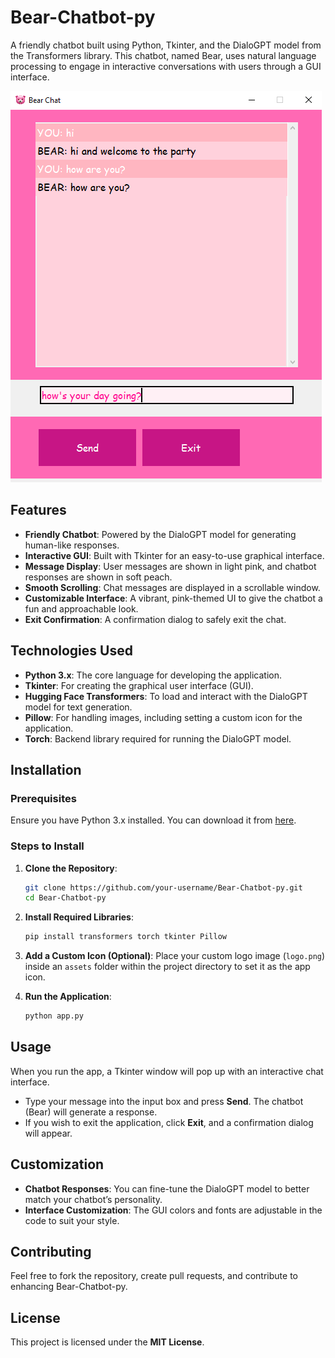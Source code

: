 # Bear-Chatbot-py

A friendly chatbot built using Python, Tkinter, and the DialoGPT model from the Transformers library. This chatbot, named Bear, uses natural language processing to engage in interactive conversations with users through a GUI interface.

![Bear-Chatbot-py Screenshot](assets/chatbot.png)

## Features

- **Friendly Chatbot**: Powered by the DialoGPT model for generating human-like responses.
- **Interactive GUI**: Built with Tkinter for an easy-to-use graphical interface.
- **Message Display**: User messages are shown in light pink, and chatbot responses are shown in soft peach.
- **Smooth Scrolling**: Chat messages are displayed in a scrollable window.
- **Customizable Interface**: A vibrant, pink-themed UI to give the chatbot a fun and approachable look.
- **Exit Confirmation**: A confirmation dialog to safely exit the chat.

## Technologies Used

- **Python 3.x**: The core language for developing the application.
- **Tkinter**: For creating the graphical user interface (GUI).
- **Hugging Face Transformers**: To load and interact with the DialoGPT model for text generation.
- **Pillow**: For handling images, including setting a custom icon for the application.
- **Torch**: Backend library required for running the DialoGPT model.

## Installation

### Prerequisites

Ensure you have Python 3.x installed. You can download it from [here](https://www.python.org/downloads/).

### Steps to Install

1. **Clone the Repository**:
    ```bash
    git clone https://github.com/your-username/Bear-Chatbot-py.git
    cd Bear-Chatbot-py
    ```

2. **Install Required Libraries**:
    ```bash
    pip install transformers torch tkinter Pillow
    ```

3. **Add a Custom Icon (Optional)**:
    Place your custom logo image (`logo.png`) inside an `assets` folder within the project directory to set it as the app icon.

4. **Run the Application**:
    ```bash
    python app.py
    ```

## Usage

When you run the app, a Tkinter window will pop up with an interactive chat interface.

- Type your message into the input box and press **Send**. The chatbot (Bear) will generate a response.
- If you wish to exit the application, click **Exit**, and a confirmation dialog will appear.

## Customization

- **Chatbot Responses**: You can fine-tune the DialoGPT model to better match your chatbot’s personality.
- **Interface Customization**: The GUI colors and fonts are adjustable in the code to suit your style.

## Contributing

Feel free to fork the repository, create pull requests, and contribute to enhancing Bear-Chatbot-py.

## License

This project is licensed under the **MIT License**.
